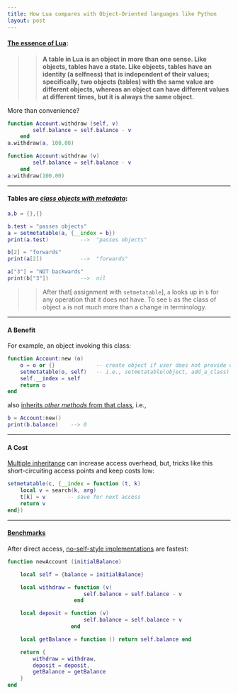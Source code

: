 ```yaml
---
title: How Lua compares with Object-Oriented languages like Python
layout: post
---
```

#### [The essence of Lua](http://www.lua.org/pil/16.html):

>> **A table in Lua is an object in more than one sense. Like objects, tables have a state. Like objects, tables have an identity (a selfness) that is independent of their values; specifically, two objects (tables) with the same value are different objects, whereas an object can have different values at different times, but it is always the same object.**

More than convenience?

```lua
function Account.withdraw (self, v)
    	self.balance = self.balance - v
    end
a.withdraw(a, 100.00)
```

```lua
function Account:withdraw (v)
    	self.balance = self.balance - v
    end
a:withdraw(100.00)
```
---

#### Tables are [*class objects with metadata*](http://www.lua.org/pil/16.1.html):

```lua
a,b = {},{}

b.test = "passes objects"
a = setmetatable(a, {__index = b})
print(a.test)          -->  "passes objects"

b[2] = "forwards"
print(a[2])            -->  "forwards"

a["3"] = "NOT backwards"
print(b["3"])          -->  nil
```

>> After that[ assignment with `setmetatable`], `a` looks up in `b` for any operation that it does not have. To see `b` as the class of object `a` is not much more than a change in terminology.

---

#### A Benefit

For example, an object invoking this class:

```lua
function Account:new (o)
    o = o or {}   			-- create object if user does not provide one
    setmetatable(o, self)  	-- i.e., setmetatable(object, add_a_class)
    self.__index = self
    return o
end
```

also [inherits *other _methods_* from that class](http://www.lua.org/pil/16.2.html), i.e.,

```lua
b = Account:new()
print(b.balance)    --> 0
```
---

####  A Cost

[Multiple inheritance](http://www.lua.org/pil/16.3.html) can increase access overhead, but, tricks like this short-circuiting access points and keep costs low:

```lua
setmetatable(c, {__index = function (t, k)
    local v = search(k, arg)
    t[k] = v       -- save for next access
    return v
end})
```
---
#### [Benchmarks](http://lua-users.org/wiki/ObjectBenchmarkTests)

After direct access, [no-self-style implementations](http://www.lua.org/pil/16.4.html) are fastest:

```lua
function newAccount (initialBalance)

    local self = {balance = initialBalance}

    local withdraw = function (v)
                        self.balance = self.balance - v
                     end

    local deposit = function (v)
                        self.balance = self.balance + v
                    end

    local getBalance = function () return self.balance end

    return {
    	withdraw = withdraw,
    	deposit = deposit,
    	getBalance = getBalance
    }
end
```

